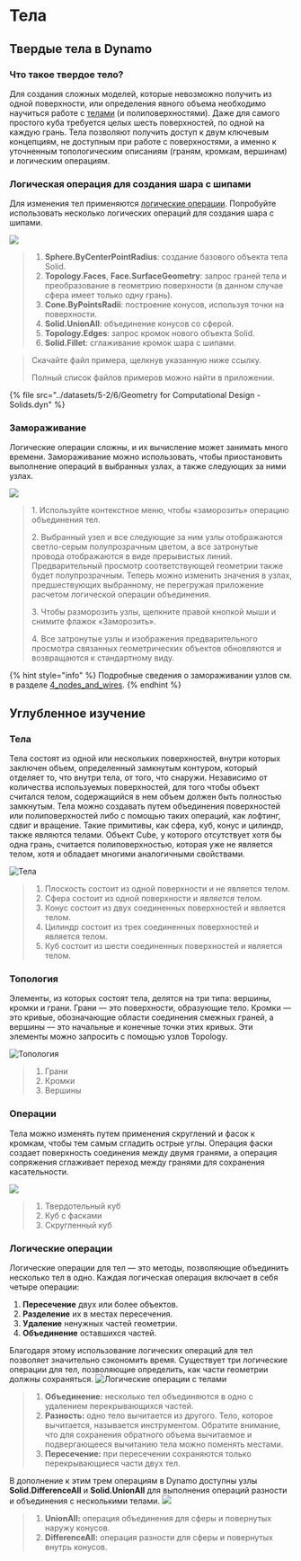 # Тела

## Твердые тела в Dynamo

### Что такое твердое тело?

Для создания сложных моделей, которые невозможно получить из одной поверхности, или определения явного объема необходимо научиться работе с [телами](6-solids.md#solids) (и полиповерхностями). Даже для самого простого куба требуется целых шесть поверхностей, по одной на каждую грань. Тела позволяют получить доступ к двум ключевым концепциям, не доступным при работе с поверхностями, а именно к уточненным топологическим описаниям (граням, кромкам, вершинам) и логическим операциям.

### Логическая операция для создания шара с шипами

Для изменения тел применяются [логические операции](6-solids.md#boolean-operations). Попробуйте использовать несколько логических операций для создания шара с шипами.

![](../images/5-2/6/solids-spikyball.jpg)

> 1. **Sphere.ByCenterPointRadius**: создание базового объекта тела Solid.
> 2. **Topology.Faces**, **Face.SurfaceGeometry**: запрос граней тела и преобразование в геометрию поверхности (в данном случае сфера имеет только одну грань).
> 3. **Cone.ByPointsRadii**: построение конусов, используя точки на поверхности.
> 4. **Solid.UnionAll**: объединение конусов со сферой.
> 5. **Topology.Edges**: запрос кромок нового объекта Solid.
> 6. **Solid.Fillet**: сглаживание кромок шара с шипами.

> Скачайте файл примера, щелкнув указанную ниже ссылку.
>
> Полный список файлов примеров можно найти в приложении.

{% file src="../datasets/5-2/6/Geometry for Computational Design - Solids.dyn" %}

### Замораживание

Логические операции сложны, и их вычисление может занимать много времени. Замораживание можно использовать, чтобы приостановить выполнение операций в выбранных узлах, а также следующих за ними узлах.

![](../images/5-2/6/solids-freezenode.jpg)

> 1\. Используйте контекстное меню, чтобы «заморозить» операцию объединения тел.
>
> 2\. Выбранный узел и все следующие за ним узлы отображаются светло-серым полупрозрачным цветом, а все затронутые провода отображаются в виде прерывистых линий. Предварительный просмотр соответствующей геометрии также будет полупрозрачным. Теперь можно изменить значения в узлах, предшествующих выбранному, не перегружая приложение расчетом логической операции объединения.
>
> 3\. Чтобы разморозить узлы, щелкните правой кнопкой мыши и снимите флажок «Заморозить».
>
> 4\. Все затронутые узлы и изображения предварительного просмотра связанных геометрических объектов обновляются и возвращаются к стандартному виду.

{% hint style="info" %}
 Подробные сведения о замораживании узлов см. в разделе [4_nodes_and_wires](../../4\_nodes\_and\_wires/ "mention"). 
{% endhint %}

## Углубленное изучение

### Тела

Тела состоят из одной или нескольких поверхностей, внутри которых заключен объем, определенный замкнутым контуром, который отделяет то, что внутри тела, от того, что снаружи. Независимо от количества используемых поверхностей, для того чтобы объект считался телом, содержащийся в нем объем должен быть полностью замкнутым. Тела можно создавать путем объединения поверхностей или полиповерхностей либо с помощью таких операций, как лофтинг, сдвиг и вращение. Такие примитивы, как сфера, куб, конус и цилиндр, также являются телами. Объект Cube, у которого отсутствует хотя бы одна грань, считается полиповерхностью, которая уже не является телом, хотя и обладает многими аналогичными свойствами.

![Тела](../images/5-2/6/Primitives.jpg)

> 1. Плоскость состоит из одной поверхности и не является телом.
> 2. Сфера состоит из одной поверхности и _является_ телом.
> 3. Конус состоит из двух соединенных поверхностей и является телом.
> 4. Цилиндр состоит из трех соединенных поверхностей и является телом.
> 5. Куб состоит из шести соединенных поверхностей и является телом.

### Топология

Элементы, из которых состоят тела, делятся на три типа: вершины, кромки и грани. Грани — это поверхности, образующие тело. Кромки — это кривые, обозначающие области соединения смежных граней, а вершины — это начальные и конечные точки этих кривых. Эти элементы можно запросить с помощью узлов Topology.

![Топология](../images/5-2/6/Solid-topology.jpg)

> 1. Грани
> 2. Кромки
> 3. Вершины

### Операции

Тела можно изменять путем применения скруглений и фасок к кромкам, чтобы тем самым сгладить острые углы. Операция фаски создает поверхность соединения между двумя гранями, а операция сопряжения сглаживает переход между гранями для сохранения касательности.

![](../images/5-2/6/SolidOperations.jpg)

> 1. Твердотельный куб
> 2. Куб с фасками
> 3. Скругленный куб

### Логические операции

Логические операции для тел — это методы, позволяющие объединить несколько тел в одно. Каждая логическая операция включает в себя четыре операции:

1. **Пересечение** двух или более объектов.
2. **Разделение** их в местах пересечения.
3. **Удаление** ненужных частей геометрии.
4. **Объединение** оставшихся частей.

Благодаря этому использование логических операций для тел позволяет значительно сэкономить время. Существует три логические операции для тел, позволяющие определить, как части геометрии должны сохраняться. ![Логические операции с телами](../images/5-2/6/SolidBooleans.jpg)

> 1. **Объединение:** несколько тел объединяются в одно с удалением перекрывающихся частей.
> 2. **Разность:** одно тело вычитается из другого. Тело, которое вычитается, называется инструментом. Обратите внимание, что для сохранения обратного объема вычитаемое и подвергающееся вычитанию тела можно поменять местами.
> 3. **Пересечение:** при пересечении сохраняются только перекрывающиеся части двух тел.

В дополнение к этим трем операциям в Dynamo доступны узлы **Solid.DifferenceAll** и **Solid.UnionAll** для выполнения операций разности и объединения с несколькими телами. ![](../images/5-2/6/BooleanAll.jpg)

> 1. **UnionAll:** операция объединения для сферы и повернутых наружу конусов.
> 2. **DifferenceAll:** операция разности для сферы и повернутых внутрь конусов.

##
